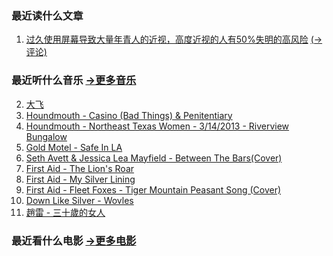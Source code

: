 ### 最近读什么文章
1. [过久使用屏幕导致大量年青人的近视，高度近视的人有50%失明的高风险](./esns/misc/medicine#entry2) [(->评论)](./esns/comment/entry2)

### 最近听什么音乐 [->更多音乐](./esns/music/index)
2. [大飞](https://site.douban.com/df/room/414454/)
1. [Houndmouth - Casino (Bad Things) & Penitentiary](https://www.youtube.com/watch?v=1FcGLZ0Q14s)
1. [Houndmouth - Northeast Texas Women - 3/14/2013 - Riverview Bungalow](https://www.youtube.com/watch?v=gMcIKqcx8_Q)
1. [Gold Motel - Safe In LA](https://www.youtube.com/watch?v=QgSsL0Gz874)
1. [Seth Avett & Jessica Lea Mayfield - Between The Bars(Cover)](https://www.youtube.com/watch?v=dV7aLhC-gLg)
1. [First Aid - The Lion's Roar](https://www.youtube.com/watch?v=gekHV9DIjHc)
1. [First Aid - My Silver Lining](https://www.youtube.com/watch?v=DKL4X0PZz7M)
1. [First Aid - Fleet Foxes - Tiger Mountain Peasant Song (Cover)](https://www.youtube.com/watch?v=HMrqBldlqzA)
1. [Down Like Silver - Wovles](https://www.youtube.com/watch?v=ZzKzp76dElM)
1. [趙雷 - 三十歲的女人](https://www.youtube.com/watch?v=27l6yJ6fvUA)

### 最近看什么电影 [->更多电影](./esns/movie/index)


<!-- <div class="bookmarks">

<h3>工具</h3>

### 链接

</div> -->